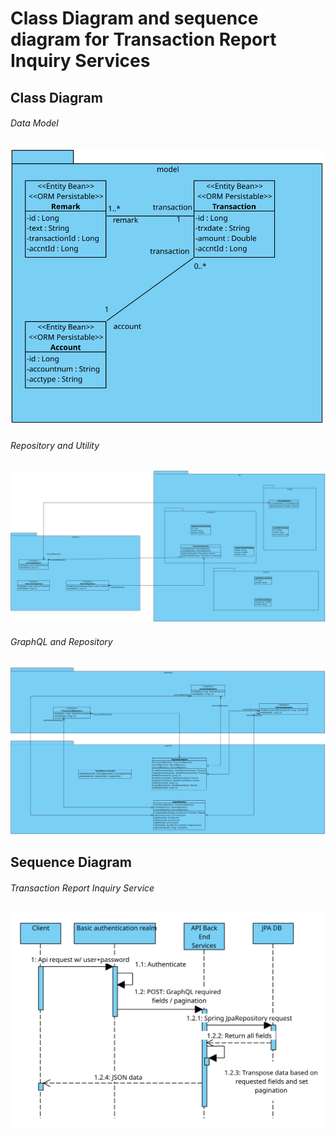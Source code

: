 
# Class  Diagram and sequence diagram for Transaction Report Inquiry Services


## Class Diagram

###### Data Model
![](model.svg)


###### Repository and Utility
![](Repository-Util.svg)


###### GraphQL and Repository
![](GraphQL-Repository.svg)


## Sequence Diagram

###### Transaction Report Inquiry Service
![](Sequence-Diagram.svg)
